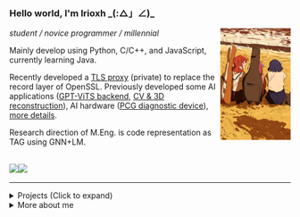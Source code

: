 ### Hello world, I'm lrioxh \_(:△」∠)_
<img src="https://raw.githubusercontent.com/lrioxh/lrioxh/main/.github/assets/random/20230504_063612.jpg" width="25%" align="right" />

<div align="left">


*student / novice programmer / millennial*

Mainly develop using Python, C/C++, and JavaScript, currently learning Java.

Recently developed a [TLS proxy](https://gitee.com/lrioxh/tls_proxy) (private) to replace the record layer of OpenSSL. Previously developed some AI applications ([GPT-ViTS backend](https://github.com/lrioxh/backend-with-gpt-vits), [CV & 3D reconstruction](https://github.com/lrioxh/CV)), AI hardware ([PCG diagnostic device](https://github.com/lrioxh/PCG-Categrioes-with-Raspberry0)), [more details](#projects).

Research direction of M.Eng. is code representation as TAG using GNN+LM.


</br>

<div style="display:flex;">
  <picture>
    <img src="https://github-readme-stats.vercel.app/api?username=lrioxh&show_icons=true&hide_rank=true&line_height=20" />
  </picture>

  <picture>
    <img src="https://github-readme-stats.vercel.app/api/top-langs/?username=lrioxh&layout=compact&size_weight=1&count_weight=0" />
  </picture>
</div>

---

<details><summary id="projects">Projects (Click to expand)</summary>
<br>
  
| name/link | description | time | language |notes|
|:--------:|:---------|:--------:|:--------:|:----:|
| [Tls proxy](https://gitee.com/lrioxh/tls_proxy) | Tls 12/13 proxy to see plaintext in trusted scenes. Based on socket and replace the record layer of openssl| 2023 | c | private |
| [GPT-VITS backend](https://github.com/lrioxh/backend-with-gpt-vits) | Text and voice chat backend with GPT3.5 api and multilingual VITS. Support custom configuration for model/speaker. Multilingual speech input supported by whisper|2023 | python | -|
| [3D reconstruction](https://github.com/lrioxh/CV/tree/main/TDre) | 3D reconstruction of monocular vision based on SfM+CMVS+PMVS, including pc program, WeChat applet and flask backend |2022 | python |[video](https://www.bilibili.com/video/BV1344y1z7S3)|
| [CV practise](https://github.com/lrioxh/CV) | GUI program using opencv & pyqt5 for digital image processing and a picture scanner |2021 | python |[video](https://www.bilibili.com/video/BV1rZ4y1c7Rg)|
| [PCG Categrioes with Raspberry0](https://github.com/lrioxh/PCG-Categrioes-with-Raspberry0) | A heart sound diagnosis system combining deep learning and low diversity forest. Patent No. CN2021109711899 |2021 | python |[video](https://www.bilibili.com/video/BV1er4y1T7ab)|
| [Facial Autism](https://github.com/lrioxh/Autism) | Facial emotion recognition for Autism diagnosis and treatment, including frontends for recognition or statistics visualization, and database backend |2020 | python/js |[video](https://www.bilibili.com/video/BV1Kk4y1C7tL)|
| [Take out ordering WeChat applet](https://github.com/lrioxh/takeoutProject) | Take out ordering WeChat applet based on wxcloud, including interfaces for consumer, delivery man and merchant|2020 | js/html |-|
| [HAR applet](https://github.com/lrioxh/HAR-applet-of-Wechat) | Human activity recognition WeChat applet, from data recording to activity recognition |2020 | python/js |[video](https://www.bilibili.com/video/BV1Tf4y1178T)|
| [USB switch](https://github.com/lrioxh/USB_switch) | USB switch based on 51 microcontroller, features: bluetooth remote control, timing, current detection, infrared induction|2019 | c/assembly |-|

<!--
| [CDCN-custom](https://github.com/lrioxh/CDCN.pytorch) |An custom adaptation for Central Difference Convolutional Network (CDCN) for face anti spoofing |2023 | python |
| [RDH with Grayscale Invariance](https://github.com/lrioxh/RDH-with-Grayscale-Invariance) | Improvement and experiments for Reversible Data Hiding in RGB image with Grayscale Invariance |2022 | python |
| [YOLOX-eval visualization](https://github.com/lrioxh/YOLOX-eval-visualization) | Visualize evaluation result for origin YOLOX |2022 | python |
-->

</details>

<details><summary>More about me</summary>
<br>

Hobbies include 🐱anime, 🎵music, 📷photography and 🎮games. Can play the 🎹piano, currently learning music composition and improvisation. 

Welcome to watch my videos! 👇📺 Check out what I've created! 

<a href="https://www.bilibili.com/video/BV1Nu411g7UK" target="_blank"><img src="https://raw.githubusercontent.com/lrioxh/lrioxh/main/.github/assets/de55c6180dd8238229ab9f258faf17c892f3e75a.jpg" alt="test1" width="30%"></a>
<a href="https://www.bilibili.com/video/BV1rZ4y1c7Rg" target="_blank"><img src="https://raw.githubusercontent.com/lrioxh/lrioxh/main/.github/assets/6d58f822a0758d1feb113c86fbf2114e36435d34.jpg" alt="test1" width="30%"></a>
<a href="https://www.bilibili.com/video/BV1dv411x7Aw" target="_blank"><img src="https://raw.githubusercontent.com/lrioxh/lrioxh/main/.github/assets/f66b220a91e707b5919720c19e483bfef9d2808a.jpg" alt="test1" width="30%"></a>


<div align="left" width="40%">

Learn more about me at:
<a href="https://space.bilibili.com/23698455" target="_blank"><img src="https://img.shields.io/badge/-bilibili-blue?logo=bilibili" alt="video-B站"></a>
<a href="https://bgm.tv/user/605833" target="_blank"><img src="https://img.shields.io/badge/-bangumi-e05fa1" alt="bgm"></a>

</dev>
<img src="https://raw.githubusercontent.com/lrioxh/lrioxh/main/.github/assets/20240114_225357.jpg" width="40%" align="right"  valign="bottom" />
</details>

</div>

